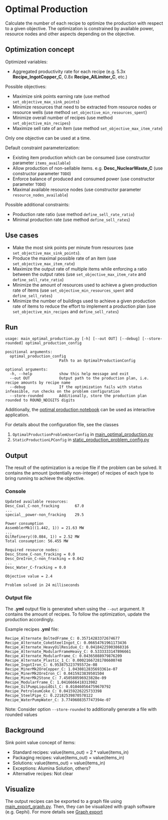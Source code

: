 # Optimal Production

Calculate the number of each recipe to optimize the production with respect to a given objective. The optimization is constrained by available power, resource nodes and other aspects depending on the objective.

## Optimization concept

Optimized variables:
- Aggregated productivity rate for each recipe (e.g. 5.3x **Recipe_IngotCopper_C**, 0.8x **Recipe_AILimiter_C**, etc.)

Possible objectives:
- Maximize sink points earning rate (use method `set_objective_max_sink_points`)
- Minimize resources that need to be extracted from resource nodes or resource wells (use method `set_objective_min_resources_spent`)
- Minimize overall number of recipes (use method `set_objective_min_recipes`)
- Maximize sell rate of an item (use method `set_objective_max_item_rate`)

Only one objective can be used at a time.

Default constraint parameterization:
- Existing item production which can be consumed (use constructor parameter `items_available`)
- Allow production of non-sellable items. e.g. **Desc_NuclearWaste_C** (use constructor parameter `TODO`)
- Enforce balance of produced and consumed power (use constructor parameter `TODO`)
- Maximal available resource nodes (use constructor parameter `resource_nodes_available`)

Possible additional constraints:
- Production rate ratio (use method `define_sell_rate_ratio`)
- Minimal production rate (use method `define_sell_rates`)

## Use cases

- Make the most sink points per minute from resources (use `set_objective_max_sink_points`).
- Produce the maximal possible rate of an item (use `set_objective_max_item_rate`)
- Maximize the output rate of multiple items while enforcing a ratio between the output rates (use `set_objective_max_item_rate` and `define_sell_rate_ratio`)
- Minimize the amount of resources used to achieve a given production rate of items (use `set_objective_min_resources_spent` and `define_sell_rates`)
- Minimize the number of buildings used to achieve a given production rate of items to reduce the effort to implement a production plan (use `set_objective_min_recipes` and `define_sell_rates`)

## Run
```
usage: main_optimal_production.py [-h] [--out OUT] [--debug] [--store-rounded] optimal_production_config

positional arguments:
  optimal_production_config
                        Path to an OptimalProductionConfig

optional arguments:
  -h, --help            show this help message and exit
  --out OUT             Output path to the production plan, i.e. recipe amounts by recipe name
  --debug               If the optimization fails with status infeasible, run checks on the problem configuration
  --store-rounded       Additionally, store the production plan rounded to ROUND_NDIGITS digits
```

Additionally, the [optimal production notebook](../optimal_production.ipynb) can be used as interactive application.

For details about the configuration file, see the classes
1. `OptimalProductionProblemUserConfig` in [main_optimal_production.py](../main_optimal_production.py)
2. `StaticProductionLPConfig` in [static_production_problem_config.py](../assistory/optim/static_production_problem_config.py)

## Output

The result of the optimization is a recipe file if the problem can be solved. It contains the amount (potentially non-integer) of recipes of each type to bring running to achieve the objective.

### Console
```
Updated available resources:
Desc_Coal_C-non_fracking       67.0
...
special__power-non_fracking    29.5

Power consumption
AssemblerMk1((1.442, 1)) = 21.63 MW
...
OilRefinery((0.084, 1)) = 2.52 MW
Total consumption: 56.455 MW

Required resource nodes:
Desc_Stone_C-non_fracking = 0.0
Desc_OreIron_C-non_fracking = 0.042
...
Desc_Water_C-fracking = 0.0

Objective value = 2.4

Problem solved in 24 milliseconds
```

### Output file
The **.yml** output file is generated when using the `--out` argument. It contains the amount of recipes. To follow the optimization, update the production accordingly.

Example recipes **.yml** file:
```
Recipe_Alternate_BoltedFrame_C: 0.35714283372674677
Recipe_Alternate_CokeSteelIngot_C: 0.06654761961173436
Recipe_Alternate_HeavyOilResidue_C: 0.04184225903868316
Recipe_Alternate_ModularFrameHeavy_C: 0.5333333147896661
Recipe_Alternate_ModularFrame_C: 0.04365088979876209
Recipe_Alternate_Plastic_1_C: 0.00021667281786600748
Recipe_IngotIron_C: 6.953875223795572e-08
Recipe_MinerMk2OreCopper_C: 1.0430812835693361e-07
Recipe_MinerMk2OreIron_C: 0.0415923839501504
Recipe_MinerMk2Stone_C: 7.450580596923828e-09
Recipe_ModularFrame_C: 1.0416666418313982
Recipe_OilPumpLiquidOil_C: 0.010460564759670792
Recipe_PetroleumCoke_C: 0.04159226225733398
Recipe_SteelPipe_C: 0.22182539870578122
Recipe_WaterPumpWater_C: 3.7749608357747394e-07
```

Note: Consider option `--store-rounded` to additionally generate a file with rounded values

## Background
Sink point value concept of items:
- Standard recipes: value(items_out) = 2 * value(items_in)
- Packaging recipes: value(items_out) = value(items_in)
- Solutions: value(items_out) = value(items_in)
- Exceptions: Alumina Solution, others?
- Alternative recipes: Not clear

## Visualize
The output recipes can be exported to a graph file using [main_export_graph.py](../main_export_graph.py). Then, they can be visualized with graph software (e.g. Gephi). For more details see [Graph export](./graph_export.md)
